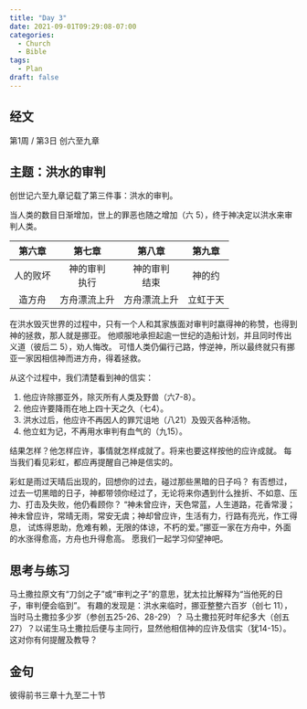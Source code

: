 ```yaml
---
title: "Day 3"
date: 2021-09-01T09:29:08-07:00
categories:
  - Church
  - Bible
tags:
  - Plan
draft: false
---
```

  
## 经文
第1周 / 第3日 创六至九章

## 主题：洪水的审判
创世记六至九章记载了第三件事：洪水的审判。

当人类的数目日渐增加，世上的罪恶也随之增加（六  5），终于神决定以洪水来审判人类。

| 第六章  | 第七章    | 第八章  | 第九章 |
| :----: | :------: | :----: | :---: |
| 人的败坏 | 神的审判<br>执行  |神的审判<br>结束 | 神的约  |
| 造方舟  | 方舟漂流上升 |方舟漂流上升 |立虹于天 |

在洪水毁灭世界的过程中，只有一个人和其家族面对审判时嬴得神的称赞，也得到神的拯救，那人就是挪亚。
他顺服地承担起逾一世纪的造船计划，并且同时传出义道（彼后二  5），劝人悔改。
可惜人类仍偏行己路，悖逆神，所以最终就只有挪亚一家因相信神而进方舟，得着拯救。

从这个过程中，我们清楚看到神的信实：
1. 他应许除挪亚外，除灭所有人类及野兽（六7-8）。
2. 他应许要降雨在地上四十天之久（七4）。
3. 洪水过后，他应许不再因人的罪咒诅地（八21）及毁灭各种活物。
4. 他立虹为记，不再用水审判有血气的（九15）。

结果怎样？他怎样应许，事情就怎样成就了。将来也要这样按他的应许成就。
每当我们看见彩虹，都应再提醒自己神是信实的。

彩虹是雨过天晴后出现的，回想你的过去，碰过那些黑暗的日子吗？
有否想过，过去一切黑暗的日子，神都带领你经过了，无论将来你遇到什么挫折、不如意、压力、打击及失败，他仍看顾你？
“神未曾应许，天色常蓝，人生道路，花香常漫；神未曾应许，常晴无雨，常安无虞；神却曾应许，生活有力，行路有亮光，作工得息，
试炼得恩助，危难有赖，无限的体谅，不朽的爱。”挪亚一家在方舟中，外面的水涨得愈高，方舟也升得愈高。
愿我们一起学习仰望神吧。

## 思考与练习
马土撒拉原文有“刀剑之子”或“审判之子”的意思，犹太拉比解释为“当他死的日子，审判便会临到”。
有趣的发现是：洪水来临时，挪亚整整六百岁（创七  11），当时马土撒拉多少岁（参创五25-26、28-29）？
马土撒拉死时年纪多大（创五27）？以诺生马土撒拉后便与主同行，显然他相信神的应许及信实（犹14-15）。
这对你有何提醒及教导？

## 金句
彼得前书三章十九至二十节
